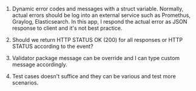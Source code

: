 1. Dynamic error codes and messages with a struct variable. Normally, actual errors should be log into an external service such as Promethus, Graylog, Elasticsearch. In this app, I respond the actual error as JSON response to client and it's not best practice.

2. Should we return HTTP STATUS OK (200) for all responses or HTTP STATUS according to the event?

3. Validator package message can be override and I can type custom message accordingly.

4. Test cases doesn't suffice and they can be various and test more scenarios.